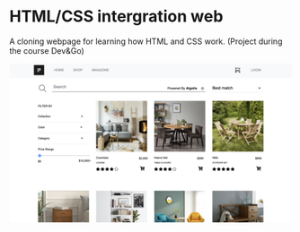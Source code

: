 # HTML/CSS intergration web

A cloning webpage for learning how HTML and CSS work. (Project during the course Dev&Go)

![GitHub Logo](/homepage.png)


